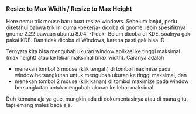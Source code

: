 ### Resize to Max Width / Resize to Max Height

Hore nemu trik mouse baru buat resize windows. Sebelum lanjut, perlu diketahui bahwa trik ini cuma -bekerja- dicoba di gnome, lebih spesifiknya gnome 2.22 bawaan ubuntu 8.04. -Tidak- Belum dicoba di KDE, soalnya gak pakai KDE. Dan tidak dicoba di Windows, karena pasti gak bisa :D

Ternyata kita bisa mengubah ukuran window aplikasi ke tinggi maksimal (max height) atau ke lebar maksimal (max width). Caranya adalah 
* menekan tombol 3 mouse (klik tengah) di tombol maximize pada window bersangkutan untuk mengubah ukuran ke tinggi maksimal, dan
* menekan tombol 2 mouse (klik kanan) di tombol maximize pada window bersangkutan untuk mengubah ukuran ke lebar maksimal.

Duh kemana aja ya gue, mungkin ada di dokumentasinya atau di mana gitu, tapi emang males baca aja.

<!-- {"time": "2008-04-27 17:45:05", "title": "Resize to Max Width / Resize to Max Height"} -->

